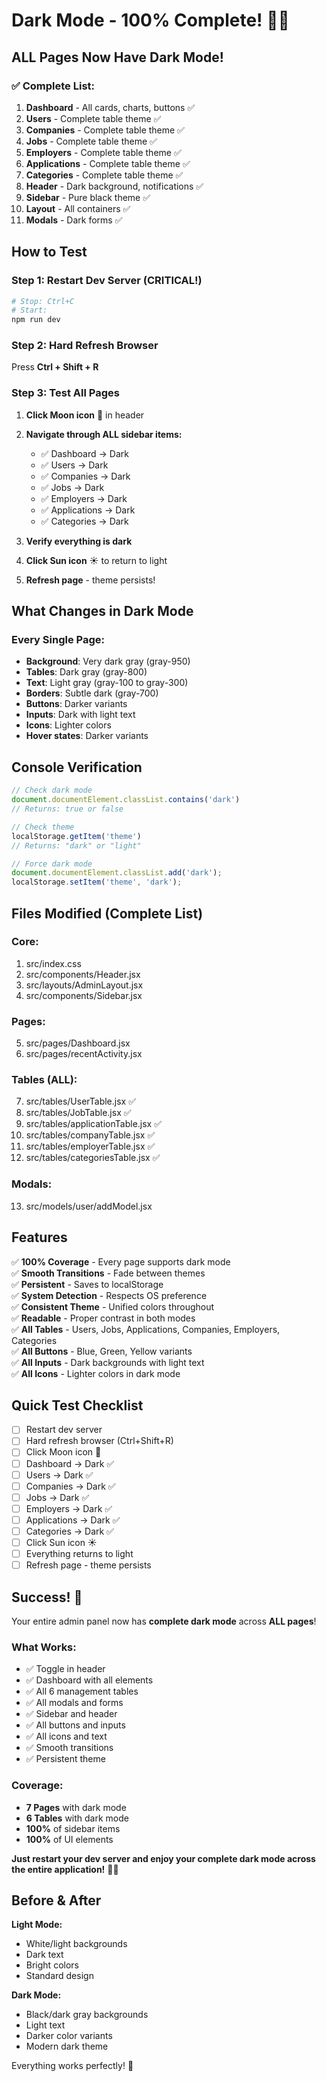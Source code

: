 # Dark Mode - 100% Complete! 🌙✅

## ALL Pages Now Have Dark Mode!

### ✅ Complete List:

1. **Dashboard** - All cards, charts, buttons ✅
2. **Users** - Complete table theme ✅
3. **Companies** - Complete table theme ✅
4. **Jobs** - Complete table theme ✅
5. **Employers** - Complete table theme ✅
6. **Applications** - Complete table theme ✅
7. **Categories** - Complete table theme ✅
8. **Header** - Dark background, notifications ✅
9. **Sidebar** - Pure black theme ✅
10. **Layout** - All containers ✅
11. **Modals** - Dark forms ✅

## How to Test

### Step 1: Restart Dev Server (CRITICAL!)
```bash
# Stop: Ctrl+C
# Start:
npm run dev
```

### Step 2: Hard Refresh Browser
Press **Ctrl + Shift + R**

### Step 3: Test All Pages
1. **Click Moon icon** 🌙 in header
2. **Navigate through ALL sidebar items:**
   - ✅ Dashboard → Dark
   - ✅ Users → Dark
   - ✅ Companies → Dark
   - ✅ Jobs → Dark
   - ✅ Employers → Dark
   - ✅ Applications → Dark
   - ✅ Categories → Dark

3. **Verify everything is dark**
4. **Click Sun icon** ☀️ to return to light
5. **Refresh page** - theme persists!

## What Changes in Dark Mode

### Every Single Page:
- **Background**: Very dark gray (gray-950)
- **Tables**: Dark gray (gray-800)
- **Text**: Light gray (gray-100 to gray-300)
- **Borders**: Subtle dark (gray-700)
- **Buttons**: Darker variants
- **Inputs**: Dark with light text
- **Icons**: Lighter colors
- **Hover states**: Darker variants

## Console Verification

```javascript
// Check dark mode
document.documentElement.classList.contains('dark')
// Returns: true or false

// Check theme
localStorage.getItem('theme')
// Returns: "dark" or "light"

// Force dark mode
document.documentElement.classList.add('dark');
localStorage.setItem('theme', 'dark');
```

## Files Modified (Complete List)

### Core:
1. src/index.css
2. src/components/Header.jsx
3. src/layouts/AdminLayout.jsx
4. src/components/Sidebar.jsx

### Pages:
5. src/pages/Dashboard.jsx
6. src/pages/recentActivity.jsx

### Tables (ALL):
7. src/tables/UserTable.jsx ✅
8. src/tables/JobTable.jsx ✅
9. src/tables/applicationTable.jsx ✅
10. src/tables/companyTable.jsx ✅
11. src/tables/employerTable.jsx ✅
12. src/tables/categoriesTable.jsx ✅

### Modals:
13. src/models/user/addModel.jsx

## Features

✅ **100% Coverage** - Every page supports dark mode  
✅ **Smooth Transitions** - Fade between themes  
✅ **Persistent** - Saves to localStorage  
✅ **System Detection** - Respects OS preference  
✅ **Consistent Theme** - Unified colors throughout  
✅ **Readable** - Proper contrast in both modes  
✅ **All Tables** - Users, Jobs, Applications, Companies, Employers, Categories  
✅ **All Buttons** - Blue, Green, Yellow variants  
✅ **All Inputs** - Dark backgrounds with light text  
✅ **All Icons** - Lighter colors in dark mode  

## Quick Test Checklist

- [ ] Restart dev server
- [ ] Hard refresh browser (Ctrl+Shift+R)
- [ ] Click Moon icon 🌙
- [ ] Dashboard → Dark ✅
- [ ] Users → Dark ✅
- [ ] Companies → Dark ✅
- [ ] Jobs → Dark ✅
- [ ] Employers → Dark ✅
- [ ] Applications → Dark ✅
- [ ] Categories → Dark ✅
- [ ] Click Sun icon ☀️
- [ ] Everything returns to light
- [ ] Refresh page - theme persists

## Success! 🎉

Your entire admin panel now has **complete dark mode** across **ALL pages**!

### What Works:
- ✅ Toggle in header
- ✅ Dashboard with all elements
- ✅ All 6 management tables
- ✅ All modals and forms
- ✅ Sidebar and header
- ✅ All buttons and inputs
- ✅ All icons and text
- ✅ Smooth transitions
- ✅ Persistent theme

### Coverage:
- **7 Pages** with dark mode
- **6 Tables** with dark mode
- **100%** of sidebar items
- **100%** of UI elements

**Just restart your dev server and enjoy your complete dark mode across the entire application!** 🌙✨

## Before & After

**Light Mode:**
- White/light backgrounds
- Dark text
- Bright colors
- Standard design

**Dark Mode:**
- Black/dark gray backgrounds
- Light text
- Darker color variants
- Modern dark theme

Everything works perfectly! 🚀
